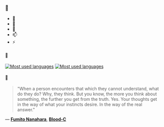 ### 👋

- 🔭
- 🌱
- 💬
- 📫
- ⚡

#### 🧏

[![Most used languages](https://github-readme-stats-aynah.vercel.app/api/top-langs/?username=aynh&theme=solarized-dark&langs_count=6&layout=compact&hide_title=true)](https://github.com/anuraghazra/github-readme-stats#gh-dark-mode-only)
[![Most used languages](https://github-readme-stats-aynah.vercel.app/api/top-langs/?username=aynh&theme=solarized-light&langs_count=6&layout=compact&hide_title=true)](https://github.com/anuraghazra/github-readme-stats#gh-light-mode-only)

#### 💬

> "When a person encounters that which they cannot understand, what do they do? Why, they think. But you know, the more you think about something, the further you get from the truth. Yes. Your thoughts get in the way of what your instincts desire. In the way of the real answer."

&mdash; [**Fumito Nanahara**](https://myanimelist.net/character.php?q=Fumito%20Nanahara&cat=character), [**Blood-C**](https://myanimelist.net/search/all?q=Blood-C&cat=all)
